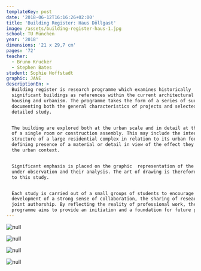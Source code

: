 ```yaml
---
templateKey: post
date: '2018-06-12T16:16:26+02:00'
title: 'Building Register: Haus Döllgast'
image: /assets/building-register-haus-1.jpg
school: TU München
year: '2018'
dimensions: '21 x 29,7 cm'
pages: '72'
teacher:
  - Bruno Krucker
  - Stephen Bates
student: Sophie Hoffstadt
graphic: JANE
descriptionEn: >
  Building register is research programme which examines historically
  significant buildings as references within the current architectural debate on
  housing and urbanism. The programme takes the form of a series of surveys
  documenting both the general characteristics of projects and selected areas of
  detailed study. 


  The building are explored both at the urban scale and in detail at the level
  of a single room or construction assembly. This may include the internal
  structure of a large residential complex in relation to its urban form, or the
  defining presence of a material or detail in view of the effect they have on
  the urban context. 


  Significant emphasis is placed on the graphic  representation of the phenomena
  under observation and their analysis. The art of drawing is therefore central
  to this study. 


  Each study is carried out of a small groups of students to encourage the
  development of a strong sense of collaboration, the sharing of research and
  joint authorship. By reflecting the reality of professional work, the
  programme aims to provide an initiation and a foundation for future practice.
---
```

![null](/assets/building-register-haus-2.jpg)

![null](/assets/building-register-haus-3.jpg)

![null](/assets/building-register-haus-4.jpg)

![null](/assets/building-register-haus-5.jpg)
